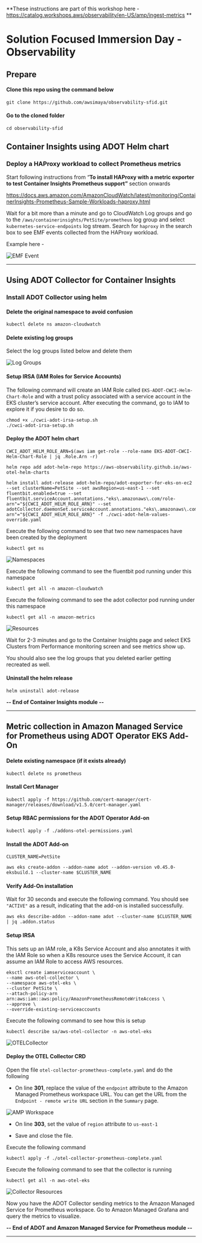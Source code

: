 **These instructions are part of this workshop here - https://catalog.workshops.aws/observability/en-US/amp/ingest-metrics **

# Solution Focused Immersion Day - Observability

## Prepare

#### Clone this repo using the command below

```
git clone https://github.com/awsimaya/observability-sfid.git
```

#### Go to the cloned folder 

```
cd observability-sfid
```

## Container Insights using ADOT Helm chart


### Deploy a HAProxy workload to collect Prometheus metrics


Start following instructions from “**To install HAProxy with a metric exporter to test Container Insights Prometheus support”** section onwards

https://docs.aws.amazon.com/AmazonCloudWatch/latest/monitoring/ContainerInsights-Prometheus-Sample-Workloads-haproxy.html

Wait for a bit more than a minute and go to CloudWatch Log groups and go to the `/aws/containerinsights/PetSite/prometheus`  log group and select `kubernetes-service-endpoints` log stream. Search for `haproxy` in the search box to see EMF events collected from the HAProxy workload.

Example here - 

![EMF Event](emf.jpg)

----

## Using ADOT Collector for Container Insights

### Install ADOT Collector using helm

#### Delete the original namespace to avoid confusion

```
kubectl delete ns amazon-cloudwatch
```

#### Delete existing log groups

Select the log groups listed below and delete them

![Log Groups](loggroups.jpg)

#### Setup IRSA (IAM Roles for Service Accounts)


The following command will create an IAM Role called `EKS-ADOT-CWCI-Helm-Chart-Role` and with a trust policy associated with a service account in the EKS cluster’s service account. After executing the command, go to IAM to explore it if you desire to do so.

```
chmod +x ./cwci-adot-irsa-setup.sh
./cwci-adot-irsa-setup.sh
```

#### Deploy  the ADOT helm chart 

```
CWCI_ADOT_HELM_ROLE_ARN=$(aws iam get-role --role-name EKS-ADOT-CWCI-Helm-Chart-Role | jq .Role.Arn -r)
```

```
helm repo add adot-helm-repo https://aws-observability.github.io/aws-otel-helm-charts
```

```
helm install adot-release adot-helm-repo/adot-exporter-for-eks-on-ec2  --set clusterName=PetSite --set awsRegion=us-east-1 --set fluentbit.enabled=true --set fluentbit.serviceAccount.annotations."eks\.amazonaws\.com/role-arn"="${CWCI_ADOT_HELM_ROLE_ARN}" --set adotCollector.daemonSet.serviceAccount.annotations."eks\.amazonaws\.com/role-arn"="${CWCI_ADOT_HELM_ROLE_ARN}" -f ./cwci-adot-helm-values-override.yaml
```


Execute the following command to see that two new namespaces have been created by the deployment


```
kubectl get ns
```

![Namespaces](namespaces.jpg)

Execute the following command to see the fluentbit pod running under this namespace

```
kubectl get all -n amazon-cloudwatch
```

Execute the following command to see the adot collector pod running under this namespace

```
kubectl get all -n amazon-metrics
```

![Resources](resources.jpg)

Wait for 2-3 minutes and go to the Container Insights page and select EKS Clusters from Performance monitoring screen and see metrics show up.

You should also see the log groups that you deleted earlier getting recreated as well.


#### Uninstall the helm release

```
helm uninstall adot-release
```

**-- End of Container Insights module --**

----------------------------------------


## Metric collection in Amazon Managed Service for Prometheus using ADOT Operator EKS Add-On

#### Delete existing namespace (if it exists already)

```
kubectl delete ns prometheus
```

#### Install Cert Manager

```
kubectl apply -f https://github.com/cert-manager/cert-manager/releases/download/v1.5.0/cert-manager.yaml
```

#### Setup RBAC permissions for the ADOT Operator Add-on

```
kubectl apply -f ./addons-otel-permissions.yaml
```

#### Install the ADOT Add-on

```
CLUSTER_NAME=PetSite
```


```
aws eks create-addon --addon-name adot --addon-version v0.45.0-eksbuild.1 --cluster-name $CLUSTER_NAME
```


#### Verify Add-On installation


Wait for 30 seconds and execute the following command. You should see `"ACTIVE"` as a result, indicating that the add-on is installed successfully.

```
aws eks describe-addon --addon-name adot --cluster-name $CLUSTER_NAME | jq .addon.status
```

#### Setup IRSA

This sets up an IAM role, a K8s Service Account and also annotates it with the IAM Role so when a K8s resource uses the Service Account, it can assume an IAM Role to access AWS resources.

```
eksctl create iamserviceaccount \
--name aws-otel-collector \
--namespace aws-otel-eks \
--cluster PetSite \
--attach-policy-arn arn:aws:iam::aws:policy/AmazonPrometheusRemoteWriteAccess \
--approve \
--override-existing-serviceaccounts
```


Execute the following command to see how this is setup


```
kubectl describe sa/aws-otel-collector -n aws-otel-eks
```

![OTELCollector](otelcollector.png)



#### Deploy the OTEL Collector CRD

Open the file `otel-collector-prometheus-complete.yaml` and do the following


* On line **301**, replace the value of the `endpoint` attribute to the Amazon Managed Prometheus workspace URL. You can get the URL from the `Endpoint - remote write URL` section in the `Summary` page.

![AMP Workspace](ampworkspace.jpg)

* On line **303**, set the value of `region` attribute to `us-east-1`

* Save and close the file.

Execute the following command

```
kubectl apply -f ./otel-collector-prometheus-complete.yaml
```


Execute the following command to see that the collector is running


```
kubectl get all -n aws-otel-eks
```

![Collector Resources](collector-resources.jpg)

Now you have the ADOT Collector sending metrics to the Amazon Managed Service for Prometheus workspace. Go to Amazon Managed Grafana and query the metrics to visualize.

**-- End of ADOT and Amazon Managed Service for Prometheus module --**

---------
